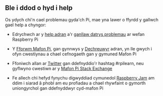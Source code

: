 ## Ble i ddod o hyd i help

Os ydych chi'n cael problemau gyda'ch Pi, mae yna lawer o ffyrdd y gallwch gael help a chyngor:

+ Edrychwch ar y [help adran](https://www.raspberrypi.org/help/) a'r [ganllaw datrys problemau](https://www.raspberrypi.org/learning/troubleshooting-guide/) ar wefan Raspberry Pi

+ Y [Fforwm Mafon Pi](https://www.raspberrypi.org/forums), gan gynnwys y [Dechreuwyr](https://www.raspberrypi.org/forums/viewforum.php?f=91) adran, yn lle gwych i ofyn cwestiynau a chael cefnogaeth gan y gymuned Mafon Pi

+ Ffoniwch allan ar [Twitter](https://twitter.com) gan ddefnyddio'r hashtag #rpilearn, neu gyflwyno cwestiwn ar y [Mafon Pi Stack Exchange](https://raspberrypi.stackexchange.com/)

+ Fe allech chi hefyd fynychu digwyddiad cymunedol [Raspberry Jam](https://rpf.io/jam) am ddim i siarad â phobl am eu profiadau a chael rhywfaint o gymorth uniongyrchol gan ddefnyddwyr cyd-mafon Pi
